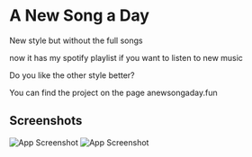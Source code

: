 # A New Song a Day

New style but without the full songs

now it has my spotify playlist if you want to listen to new music

Do you like the other style better?

You can find the project on the page anewsongaday.fun


## Screenshots

![App Screenshot](https://i.imgur.com/nZTBBFS.png)
![App Screenshot](https://i.imgur.com/HOo7bot.png)
